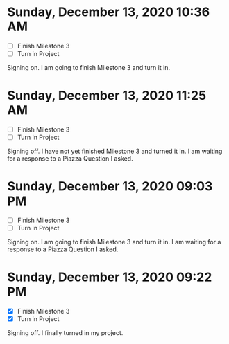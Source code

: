 # Sunday, December 13, 2020 10:36 AM
- [ ] Finish Milestone 3
- [ ] Turn in Project

Signing on. I am going to finish Milestone 3 and turn it in.

# Sunday, December 13, 2020 11:25 AM
- [ ] Finish Milestone 3
- [ ] Turn in Project

Signing off. I have not yet finished Milestone 3 and turned it in. I am waiting for a response to a Piazza Question I asked.

# Sunday, December 13, 2020 09:03 PM
- [ ] Finish Milestone 3
- [ ] Turn in Project

Signing on. I am going to finish Milestone 3 and turn it in. I am waiting for a response to a Piazza Question I asked.

# Sunday, December 13, 2020 09:22 PM
- [X] Finish Milestone 3
- [X] Turn in Project

Signing off. I finally turned in my project.

